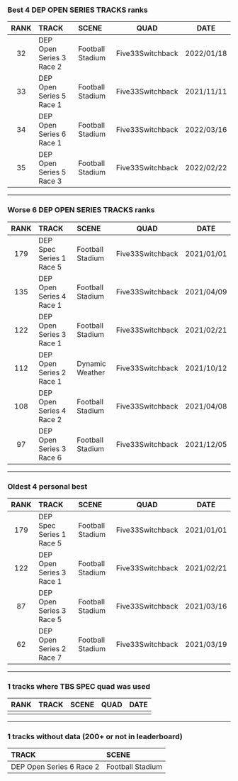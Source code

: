 ### Best 4 DEP OPEN SERIES TRACKS ranks
|RANK|TRACK|SCENE|QUAD|DATE|
|:---:|:---|:---|:---:|:---:|
|32|DEP Open Series 3 Race 2|Football Stadium|Five33Switchback|2022/01/18|
|33|DEP Open Series 5 Race 1|Football Stadium|Five33Switchback|2021/11/11|
|34|DEP Open Series 6 Race 1|Football Stadium|Five33Switchback|2022/03/16|
|35|DEP Open Series 5 Race 3|Football Stadium|Five33Switchback|2022/02/22|
---
### Worse 6 DEP OPEN SERIES TRACKS ranks
|RANK|TRACK|SCENE|QUAD|DATE|
|:---:|:---|:---|:---:|:---:|
|179|DEP Spec Series 1 Race 5|Football Stadium|Five33Switchback|2021/01/01|
|135|DEP Open Series 4 Race 1|Football Stadium|Five33Switchback|2021/04/09|
|122|DEP Open Series 3 Race 1|Football Stadium|Five33Switchback|2021/02/21|
|112|DEP Open Series 2 Race 1|Dynamic Weather|Five33Switchback|2021/10/12|
|108|DEP Open Series 4 Race 2|Football Stadium|Five33Switchback|2021/04/08|
|97|DEP Open Series 3 Race 6|Football Stadium|Five33Switchback|2021/12/05|
---
### Oldest 4 personal best
|RANK|TRACK|SCENE|QUAD|DATE|
|:---:|:---|:---|:---:|:---:|
|179|DEP Spec Series 1 Race 5|Football Stadium|Five33Switchback|2021/01/01|
|122|DEP Open Series 3 Race 1|Football Stadium|Five33Switchback|2021/02/21|
|87|DEP Open Series 3 Race 5|Football Stadium|Five33Switchback|2021/03/16|
|62|DEP Open Series 2 Race 7|Football Stadium|Five33Switchback|2021/03/19|
---
### 1 tracks where TBS SPEC quad was used
|RANK|TRACK|SCENE|QUAD|DATE|
|:---:|:---|:---|:---:|:---:|
||||||
---
### 1 tracks without data (200+ or not in leaderboard)
|TRACK|SCENE|
|:---|:---|
|DEP Open Series 6 Race 2|Football Stadium|
